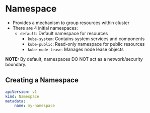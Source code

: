 # Namespace

- Provides a mechanism to group resources within  cluster
- There are 4 initial namespaces:
  - `default`: Default namespace for resources
    - `kube-system`: Contains system services and components
    - `kube-public`: Read-only namespace for public resources
    - `kube-node-lease`: Manages node lease objects

**NOTE:** By default, namespaces DO NOT act as a network/security boundary.

## Creating a Namespace

```yaml
apiVersion: v1
kind: Namespace
metadata:
    name: my-namespace
```
